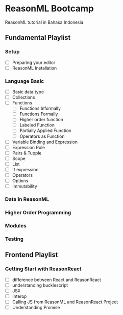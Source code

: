 # ReasonML Bootcamp

ReasonML tutorial in Bahasa Indonesia

## Fundamental Playlist

### Setup

- [ ] Preparing your editor
- [ ] ReasonML Installation

### Language Basic

- [ ] Basic data type
- [ ] Collections
- [ ] Functions
  - [ ] Functions Informally
  - [ ] Functions Formally
  - [ ] Higher order function
  - [ ] Labeled Function
  - [ ] Partially Applied Function
  - [ ] Operators as Function
- [ ] Variable Binding and Expression
- [ ] Expression Rule
- [ ] Pairs & Tupple
- [ ] Scope
- [ ] List
- [ ] If expression
- [ ] Operators
- [ ] Options
- [ ] Immutability

### Data in ReasonML

### Higher Order Programming

### Modules

### Testing

## Frontend Playlist

### Getting Start with ReasonReact

- [ ] difference between React and ReasonReact
- [ ] understanding bucklescript
- [ ] JSX
- [ ] Interop
- [ ] Calling JS from ReasonML and ReasonReact Project
- [ ] Understanding Promise
